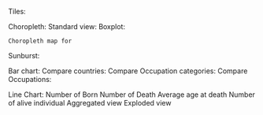 Tiles:

Choropleth:
    Standard view:
    Boxplot:

    Choropleth map for 
Sunburst:

Bar chart:
    Compare countries:
    Compare Occupation categories:
    Compare Occupations:

Line Chart:
    Number of Born
    Number of Death
    Average age at death
    Number of alive individual
    Aggregated view
    Exploded view